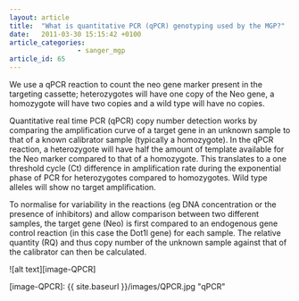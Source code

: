 ```yaml
---
layout: article
title:  "What is quantitative PCR (qPCR) genotyping used by the MGP?"
date:   2011-03-30 15:15:42 +0100
article_categories: 
                 - sanger_mgp
article_id: 65
---
```


We use a qPCR reaction to count the neo gene marker present in the targeting cassette; heterozygotes will have one copy of the Neo gene, a homozygote will have two copies and a wild type will have no copies.

Quantitative real time PCR (qPCR) copy number detection works by comparing the amplification curve of a target gene in an unknown sample to that of a known calibrator sample (typically a homozygote). In the qPCR reaction, a heterozygote will have half the amount of template available for the Neo marker compared to that of a homozygote. This translates to a one threshold cycle (Ct) difference in amplification rate during the exponential phase of PCR for heterozygotes compared to homozygotes. Wild type alleles will show no target amplification.

To normalise for variability in the reactions (eg DNA concentration or the presence of inhibitors) and allow comparison between two different samples, the target gene (Neo) is first compared to an endogenous gene control reaction (in this case the Dot1l gene) for each sample. The relative quantity (RQ) and thus copy number of the unknown sample against that of the calibrator can then be calculated.

![alt text][image-QPCR]

[image-QPCR]: {{ site.baseurl }}/images/QPCR.jpg "qPCR"